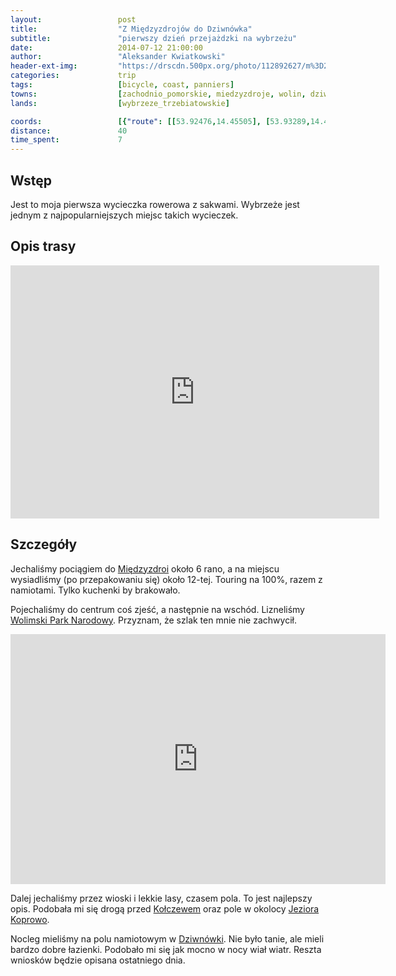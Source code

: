 ```yaml
---
layout:                 post
title:                  "Z Międzyzdrojów do Dziwnówka"
subtitle:               "pierwszy dzień przejażdzki na wybrzeżu"
date:                   2014-07-12 21:00:00
author:                 "Aleksander Kwiatkowski"
header-ext-img:         "https://drscdn.500px.org/photo/112892627/m%3D2048/04733da45e6245d9d6719da8ecc28318"
categories:             trip
tags:                   [bicycle, coast, panniers]
towns:                  [zachodnio_pomorskie, miedzyzdroje, wolin, dziwnow]
lands:                  [wybrzeze_trzebiatowskie]

coords:                 [{"route": [[53.92476,14.45505], [53.93289,14.48303], [53.93198,14.53744], [53.96522,14.61658], [53.95896,14.65246], [53.99086,14.68730], [53.99954,14.67735], [54.03464,14.80644]], "type": "bicycle"}]
distance:               40
time_spent:             7
---
```


[wiki-miedzyzdroje]:      https://pl.wikipedia.org/wiki/Mi%C4%99dzyzdroje   
[wiki-park-wolimski]:     https://pl.wikipedia.org/wiki/Woli%C5%84ski_Park_Narodowy
[wiki-kolczewo]:          https://pl.wikipedia.org/wiki/Ko%C5%82czewo
[wiki-j-koprowo]:         https://pl.wikipedia.org/wiki/Koprowo
[wiki-dziwnowek]:         https://pl.wikipedia.org/wiki/Dziwn%C3%B3wek

[vimeo]:                  https://vimeo.com/103762175

Wstęp
-----

Jest to moja pierwsza wycieczka rowerowa z sakwami. Wybrzeże jest jednym z najpopularniejszych
miejsc takich wycieczek.

Opis trasy
----------

<iframe height='405' width='590' frameborder='0' allowtransparency='true' scrolling='no' src='https://www.strava.com/activities/166526559/embed/5bdf5c531edce616597f62d05769a66d50e4ed87'></iframe>

Szczegóły
---------

Jechaliśmy pociągiem do [Międzyzdroi][wiki-miedzyzdroje] około 6 rano, a na miejscu wysiadliśmy
(po przepakowaniu się) około 12-tej. Touring na 100%, razem z namiotami. Tylko kuchenki by brakowało.

Pojechaliśmy do centrum coś zjeść, a następnie na wschód. Lizneliśmy
[Wolimski Park Narodowy][wiki-park-wolimski]. Przyznam, że szlak ten mnie nie zachwycił.

<div class="vimeo"><iframe src='http://player.vimeo.com/video/103762175' width="600" height="400" frameborder="0" webkitAllowFullScreen mozallowfullscreen allowFullScreen> </iframe></div>

Dalej jechaliśmy przez wioski i lekkie lasy, czasem pola. To jest najlepszy opis.
Podobała mi się drogą przed [Kołczewem][wiki-kolczewo] oraz pole w okolocy
[Jeziora Koprowo][wiki-j-koprowo].

Nocleg mieliśmy na polu namiotowym w [Dziwnówki][wiki-dziwnowek]. Nie było tanie,
ale mieli bardzo dobre łazienki. Podobało mi się jak mocno w nocy wiał wiatr.
Reszta wniosków będzie opisana ostatniego dnia.
